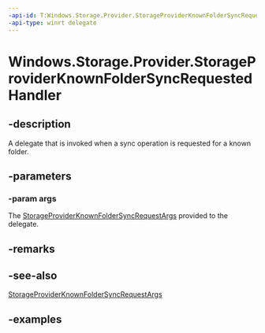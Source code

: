 ```yaml
---
-api-id: T:Windows.Storage.Provider.StorageProviderKnownFolderSyncRequestedHandler
-api-type: winrt delegate
---
```


# Windows.Storage.Provider.StorageProviderKnownFolderSyncRequestedHandler

<!--
public delegate void StorageProviderKnownFolderSyncRequestedHandler(StorageProviderKnownFolderSyncRequestArgs args);
-->

## -description

A delegate that is invoked when a sync operation is requested for a known folder.

## -parameters

### -param args

The [StorageProviderKnownFolderSyncRequestArgs](storageproviderknownfoldersyncrequestargs.md) provided to the delegate.

## -remarks

## -see-also

[StorageProviderKnownFolderSyncRequestArgs](storageproviderknownfoldersyncrequestargs.md)

## -examples
